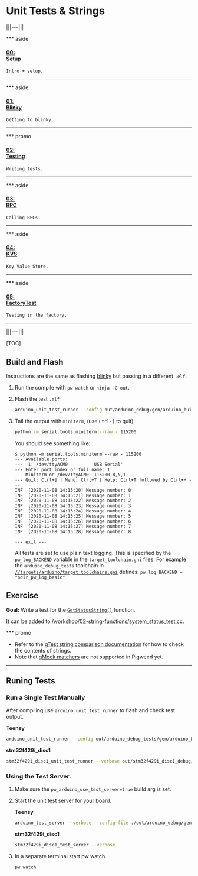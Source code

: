 # Unit Tests & Strings

|||---|||

*** aside
#### [00: <br/> Setup](/workshop/README.md)

`Intro + setup.`
***

*** aside
#### [01: <br/> Blinky](/workshop/01-blinky/README.md)

`Getting to blinky.`
***

*** promo
#### [02: <br/> Testing](/workshop/02-string-functions/README.md)

`Writing tests.`
***

*** aside
#### [03: <br/> RPC](/workshop/03-rpc/README.md)

`Calling RPCs.`
***

*** aside
#### [04: <br/> KVS](/workshop/04-kvs/README.md)

`Key Value Store.`
***

*** aside
#### [05: <br/> FactoryTest](/workshop/05-factory-test/README.md)

`Testing in the factory.`
***

|||---|||

[TOC]

## Build and Flash

Instructions are the same as flashing [blinky](/workshop/01-blinky/README.md)
but passing in a different `.elf`.

1. Run the compile with `pw watch` or `ninja -C out`.

1. Flash the test `.elf`

   ```sh
   arduino_unit_test_runner --config out/arduino_debug/gen/arduino_builder_config.json --upload-tool teensyloader --verbose --flash-only out/arduino_debug/obj/workshop/02-string-functions/bin/string_demo.elf
   ```

1. Tail the output with `miniterm`, (use `Ctrl-]` to quit).

   ```sh
   python -m serial.tools.miniterm --raw - 115200
   ```

   You should see something like:

   ```text
   $ python -m serial.tools.miniterm --raw - 115200
   --- Available ports:
   ---  1: /dev/ttyACM0         'USB Serial'
   --- Enter port index or full name: 1
   --- Miniterm on /dev/ttyACM0  115200,8,N,1 ---
   --- Quit: Ctrl+] | Menu: Ctrl+T | Help: Ctrl+T followed by Ctrl+H ---
   INF  [2020-11-08 14:15:20] Message number: 0
   INF  [2020-11-08 14:15:21] Message number: 1
   INF  [2020-11-08 14:15:22] Message number: 2
   INF  [2020-11-08 14:15:23] Message number: 3
   INF  [2020-11-08 14:15:24] Message number: 4
   INF  [2020-11-08 14:15:25] Message number: 5
   INF  [2020-11-08 14:15:26] Message number: 6
   INF  [2020-11-08 14:15:27] Message number: 7
   INF  [2020-11-08 14:15:28] Message number: 8

   --- exit ---
   ```

   All tests are set to use plain text logging. This is specified by the
   `pw_log_BACKEND` variable in the `target_toolchain.gni` files. For example
   the `arduino_debug_tests` toolchain in
   [`//targets/arduino/target_toolchains.gni`](/targets/arduino/target_toolchains.gni)
   defines: `pw_log_BACKEND = "$dir_pw_log_basic"`

## Exercise

**Goal:** Write a test for the
[`GetStatusString()`](/workshop/02-string-functions/system_status.cc#9)
function.

It can be added to
[/workshop/02-string-functions/system_status_test.cc](/workshop/02-string-functions/system_status_test.cc).

*** promo
- Refer to the [gTest string comparison
  documentation](https://github.com/google/googletest/blob/HEAD/docs/primer.md#string-comparison)
  for how to check the contents of strings.
- Note that [gMock
  matchers](https://github.com/google/googletest/blob/HEAD/docs/advanced.md#more-string-assertions)
  are not supported in Pigweed yet.
***

## Runing Tests

### Run a Single Test Manually

After compiling use `arduino_unit_test_runner` to flash and check test output.

   **Teensy**

   ```sh
   arduino_unit_test_runner --config out/arduino_debug_tests/gen/arduino_builder_config.json --upload-tool teensyloader --verbose out/arduino_debug_tests/obj/workshop/02-string-functions/test/system_status_test.elf
   ```

   **stm32f429i_disc1**

   ```sh
   stm32f429i_disc1_unit_test_runner --verbose out/stm32f429i_disc1_debug/obj/workshop/02-string-functions/test/system_status_test.elf
   ```


### Using the Test Server.

1. Make sure the `pw_arduino_use_test_server=true` build arg is set.

1. Start the unit test server for your board.

   **Teensy**

   ```sh
   arduino_test_server --verbose --config-file ./out/arduino_debug/gen/arduino_builder_config.json
   ```

   **stm32f429i_disc1**

   ```sh
   stm32f429i_disc1_test_server --verbose
   ```

1. In a separate terminal start pw watch.

   ```sh
   pw watch
   ```
